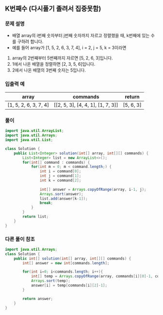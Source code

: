 ## K번째수 (다시풀기 졸려서 집중못함) ##

### 문제 설명 ###
- 배열 array의 i번째 숫자부터 j번째 숫자까지 자르고 정렬했을 때, k번째에 있는 수를 구하려 합니다.
- 예를 들어 array가 [1, 5, 2, 6, 3, 7, 4], i = 2, j = 5, k = 3이라면
1. array의 2번째부터 5번째까지 자르면 [5, 2, 6, 3]입니다.
2. 1에서 나온 배열을 정렬하면 [2, 3, 5, 6]입니다.
3. 2에서 나온 배열의 3번째 숫자는 5입니다.

### 입출력 예 ###
array |	commands | return
---- | ---- | ---- 
[1, 5, 2, 6, 3, 7, 4] | [[2, 5, 3], [4, 4, 1], [1, 7, 3]] |	[5, 6, 3]


### 풀이 ###
````java
import java.util.ArrayList;
import java.util.Arrays;
import java.util.List;

class Solution {
    public List<Integer> solution(int[] array, int[][] commands) {
		List<Integer> list = new ArrayList<>();
		for(int[] command : commands) {
			for(int m = 0; m < command.length;) {
				int i = command[0];
				int j = command[1];
				int k = command[2];
				
				int[] answer = Arrays.copyOfRange(array, i-1, j);
				Arrays.sort(answer);
				list.add(answer[k-1]);
				break;
			}
		}
        return list;
    }
}
````


### 다른 풀이 참조 ###
````java
import java.util.Arrays;
class Solution {
    public int[] solution(int[] array, int[][] commands) {
        int[] answer = new int[commands.length];

        for(int i=0; i<commands.length; i++){
            int[] temp = Arrays.copyOfRange(array, commands[i][0]-1, commands[i][1]);
            Arrays.sort(temp);
            answer[i] = temp[commands[i][2]-1];
        }

        return answer;
    }
}
````
